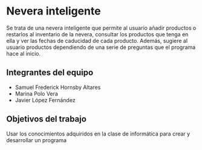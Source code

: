 # Nevera inteligente

Se trata de una nevera inteligente que permite al usuario añadir productos o restarlos al inventario de 
la nevera, consultar los productos que tenga en ella y ver las fechas de caducidad de cada producto. Además,
sugiere al usuario productos dependiendo de una serie de preguntas que el programa hace al inicio.

## Integrantes del equipo

- Samuel Frederick Hornsby Altares
- Marina Polo Vera
- Javier López Fernández

## Objetivos del trabajo

Usar los conocimientos adquiridos en la clase de informática para crear y desarrollar un programa
